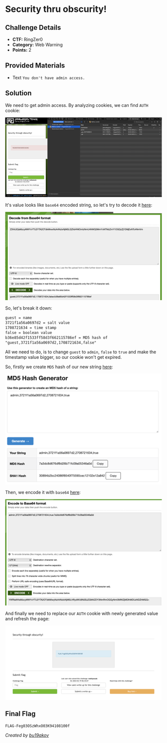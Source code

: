# Security thru obscurity!

## Challenge Details 

- **CTF:** RingZer0
- **Category:** Web Warning
- **Points:** 2

## Provided Materials

- Text `You don't have admin access.`

## Solution

We need to get admin access. By analyzing cookies, we can find `AUTH` cookie:

![cookie](./cookie.jpg)

It's value looks like `base64` encoded string, so let's try to decode it [here](https://www.base64decode.org):

![base64](./base64.jpg)

So, let's break it down:

```
guest = name
3721f1a56a0697d2 = salt value
1708721634 = time stamp
false = boolean value
b36e85d42f1533ff58d3f662115786ef = MD5 hash of "guest,3721f1a56a0697d2,1708721634,false"
```

All we need to do, is to change `guest` to `admin`, `false` to `true` and make the timestamp value bigger, so our cookie won't get expired.

So, firstly we create `MD5` hash of our new string [here](https://www.md5hashgenerator.com):

![md5](./md5.jpg) 

Then, we encode it with `base64` [here](https://www.base64encode.org):

![encode](./encode.jpg)

And finally we need to replace our `AUTH` cookie with newly generated value and refresh the page:

![flag](./flag.jpg)

## Final Flag

`FLAG-Feg03OSzWhxO03K94108100f`

*Created by [bu19akov](https://github.com/bu19akov)*